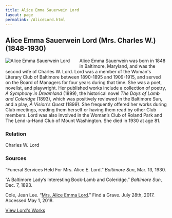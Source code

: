 ```yaml
---
title: Alice Emma Sauerwein Lord
layout: page
permalink: /AliceLord.html
---
```


## Alice Emma Sauerwein Lord (Mrs. Charles W.) (1848-1930)
<div style="float: left;padding-right: 30px;padding-bottom: 15px;"><img src="https://elizajames.github.io/WLCB_draft/assets/img/AliceLord.jpg" alt="Alice Emma Sauerwein Lord"></div>

Alice Emma Sauerwein was born in 1848 in Baltimore, Maryland, and was the second wife of Charles W. Lord. Lord was a member of the Woman's Literary Club of Baltimore between 1890-1895 and 1909-1915, and served on the Board of Managers for four years during that time. She was a poet, novelist, and playwright. Her published works include a collection of poetry, *A Symphony in Dreamland* (1899), the historical novel *The Days of Lamb and Coleridge* (1893), which was positively reviewed in the Baltimore Sun, and a play, *A Vision's Quest* (1899). She frequently offered her works during Club meetings, reading them herself or having them read by other Club members. Lord was also involved in the Woman’s Club of Roland Park and The Lend-a-Hand Club of Mount Washington. She died in 1930 at age 81.

### Relation

Charles W. Lord

### Sources

“Funeral Services Held For Mrs. Alice E. Lord.” *Baltimore Sun*, Mar. 13, 1930.

“A Baltimore Lady’s Interesting Book-Lamb and Coleridge.” *Baltimore Sun*, Dec. 7, 1893.

Cole, Jean Lee. “[Mrs. Alice Emma Lord](https://www.findagrave.com/memorial/181853380/alice-emma-lord).” Find a Grave. July 28th, 2017. Accessed May 1, 2018.

[View Lord's Works](https://elizajames.github.io/WLCB_draft/browse.html#alice)
